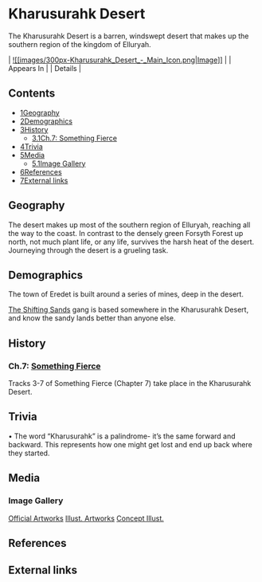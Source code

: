 # Kharusurahk Desert

The Kharusurahk Desert is a barren, windswept desert that makes up the southern region of the kingdom of Elluryah.

| [![[images/300px-Kharusurahk_Desert_-_Main_Icon.png|Image]]](/wiki/File:Kharusurahk_Desert_-_Main_Icon.png) |
| Appears In |
| Details |

## Contents

- [1Geography](#Geography)
- [2Demographics](#Demographics)
- [3History](#History)
  - [3.1Ch.7: Something Fierce](#Ch.7:_Something_Fierce)
- [4Trivia](#Trivia)
- [5Media](#Media)
  - [5.1Image Gallery](#Image_Gallery)
- [6References](#References)
- [7External links](#External_links)

## Geography

The desert makes up most of the southern region of Elluryah, reaching all the way to the coast.
In contrast to the densely green Forsyth Forest up north, not much plant life, or any life, survives the harsh heat of the desert. Journeying through the desert is a grueling task.

## Demographics

The town of Eredet is built around a series of mines, deep in the desert.

[The Shifting Sands](/wiki/The_Shifting_Sands "The Shifting Sands") gang is based somewhere in the Kharusurahk Desert, and know the sandy lands better than anyone else.

## History

### Ch.7: [Something Fierce](/wiki/Something_Fierce "Something Fierce")

Tracks 3-7 of Something Fierce (Chapter 7) take place in the Kharusurahk Desert.

## Trivia

• The word “Kharusurahk” is a palindrome- it’s the same forward and backward. This represents how one might get lost and end up back where they started.

## Media

### Image Gallery

[Official Artworks](#tabber-tabpanel-Official_Artworks-0) [Illust. Artworks](#tabber-tabpanel-Illust._Artworks-0) [Concept Illust.](#tabber-tabpanel-Concept_Illust.-0)

## References

## External links